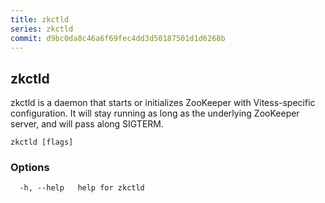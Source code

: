 ```yaml
---
title: zkctld
series: zkctld
commit: d9bc0da8c46a6f69fec4dd3d50187501d1d6268b
---
```

## zkctld

zkctld is a daemon that starts or initializes ZooKeeper with Vitess-specific configuration. It will stay running as long as the underlying ZooKeeper server, and will pass along SIGTERM.

```
zkctld [flags]
```

### Options

```
  -h, --help   help for zkctld
```

